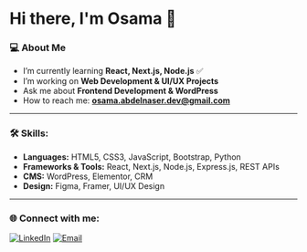 # Hi there, I'm Osama 👋

### 💻 About Me
- I’m currently learning **React, Next.js, Node.js** ✅
- I’m working on **Web Development & UI/UX Projects**
- Ask me about **Frontend Development & WordPress**
- How to reach me: **osama.abdelnaser.dev@gmail.com**

---

### 🛠 Skills:
- **Languages:** HTML5, CSS3, JavaScript, Bootstrap, Python
- **Frameworks & Tools:** React, Next.js, Node.js, Express.js, REST APIs
- **CMS:** WordPress, Elementor, CRM
- **Design:** Figma, Framer, UI/UX Design

---

### 🌐 Connect with me:
[![LinkedIn](https://img.shields.io/badge/LinkedIn-0077B5?style=for-the-badge&logo=linkedin&logoColor=white)](http://www.linkedin.com/in/osama-abd-elnasser)
[![Email](https://img.shields.io/badge/Email-osama@example.com-red?style=for-the-badge)](mailto:osama.abdelnaser.dev@gmail.com)
